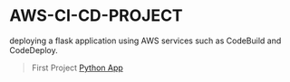 # AWS-CI-CD-PROJECT
deploying a flask application using AWS services such as CodeBuild and CodeDeploy.

> First Project
[Python App](https://github.com/RjCricket/AWS-CI-CD-PROJECT/blob/main/app.py)
